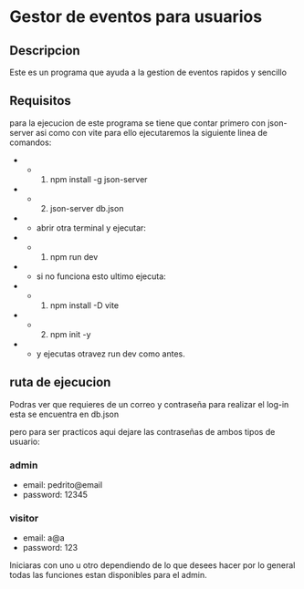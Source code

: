 # Gestor de eventos para usuarios
## Descripcion
Este es un programa que ayuda a la gestion de eventos rapidos y sencillo

## Requisitos
para la ejecucion de este programa se tiene que contar primero con json-server asi como con vite para ello ejecutaremos la siguiente linea de comandos:
- - 1. npm install -g json-server
- - 2. json-server db.json
- - abrir otra terminal y ejecutar:
- - 1. npm  run dev
- - si no funciona esto ultimo ejecuta:
- - 1. npm install -D vite
- - 2. npm init -y
- - y ejecutas otravez run dev como antes.

## ruta de ejecucion
Podras ver que requieres de un correo y contraseña para realizar el log-in
esta se encuentra en db.json

pero para ser practicos aqui dejare las contraseñas de ambos tipos de usuario:

### admin
* email: pedrito@email  
* password: 12345

### visitor
* email: a@a  
* password: 123

Iniciaras con uno u otro dependiendo de lo que desees hacer por lo general todas las funciones estan disponibles para el admin.